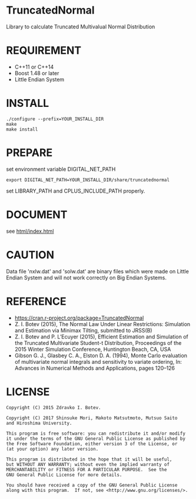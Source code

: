 TruncatedNormal
===============
Library to calculate Truncated Multivalual Normal Distribution

REQUIREMENT
===========
* C++11 or C++14
* Boost 1.48 or later
* Little Endian System

INSTALL
=======

    ./configure --prefix=YOUR_INSTALL_DIR
    make
    make install

PREPARE
=======
set environment variable DIGITAL_NET_PATH

    export DIGITAL_NET_PATH=YOUR_INSTALL_DIR/share/truncatednormal

set LIBRARY_PATH and CPLUS_INCLUDE_PATH properly.

DOCUMENT
========
see [html/index.html](./html/index.html)

CAUTION
=======
Data file 'nxlw.dat' and 'solw.dat' are binary files which were
made on Little Endian System and will not work correctly on
Big Endian Systems.

REFERENCE
=========
* https://cran.r-project.org/package=TruncatedNormal
* Z. I. Botev (2015), The Normal Law Under Linear Restrictions:
Simulation and Estimation via Minimax Tilting, submitted to JRSS(B)
* Z. I. Botev and P. L’Ecuyer (2015), Efficient Estimation and Simulation
of the Truncated Multivariate Student-t Distribution,
Proceedings of the 2015 Winter Simulation Conference,
Huntington Beach, CA, USA
* Gibson G. J., Glasbey C. A., Elston D. A. (1994),
Monte Carlo evaluation of multivariate normal integrals and
sensitivity to variate ordering,
In: Advances in Numerical Methods and Applications, pages 120–126

LICENSE
=======
    Copyright (C) 2015 Zdravko I. Botev.

    Copyright (C) 2017 Shinsuke Mori, Makoto Matsutmoto, Mutsuo Saito
    and Hiroshima University.

    This program is free software: you can redistribute it and/or modify
    it under the terms of the GNU General Public License as published by
    the Free Software Foundation, either version 3 of the License, or
    (at your option) any later version.

    This program is distributed in the hope that it will be useful,
    but WITHOUT ANY WARRANTY; without even the implied warranty of
    MERCHANTABILITY or FITNESS FOR A PARTICULAR PURPOSE.  See the
    GNU General Public License for more details.

    You should have received a copy of the GNU General Public License
    along with this program.  If not, see <http://www.gnu.org/licenses/>.
